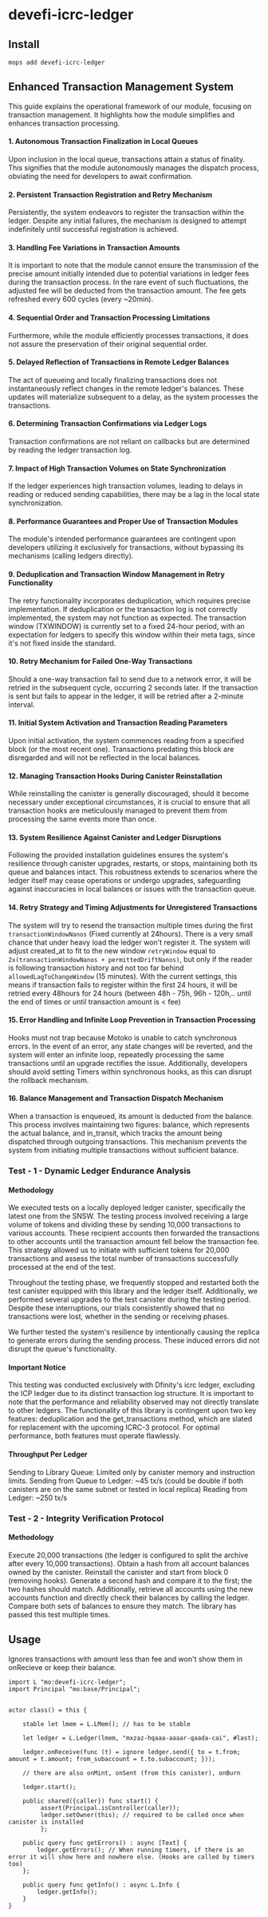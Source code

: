 # devefi-icrc-ledger

## Install
```
mops add devefi-icrc-ledger
```

## Enhanced Transaction Management System
This guide explains the operational framework of our module, focusing on transaction management. It highlights how the module simplifies and enhances transaction processing.

#### 1. Autonomous Transaction Finalization in Local Queues
Upon inclusion in the local queue, transactions attain a status of finality. This signifies that the module autonomously manages the dispatch process, obviating the need for developers to await confirmation.

#### 2. Persistent Transaction Registration and Retry Mechanism
Persistently, the system endeavors to register the transaction within the ledger. Despite any initial failures, the mechanism is designed to attempt indefinitely until successful registration is achieved.

#### 3. Handling Fee Variations in Transaction Amounts
It is important to note that the module cannot ensure the transmission of the precise amount initially intended due to potential variations in ledger fees during the transaction process. In the rare event of such fluctuations, the adjusted fee will be deducted from the transaction amount. The fee gets refreshed every 600 cycles (every ~20min).

#### 4. Sequential Order and Transaction Processing Limitations 
Furthermore, while the module efficiently processes transactions, it does not assure the preservation of their original sequential order.

#### 5. Delayed Reflection of Transactions in Remote Ledger Balances
The act of queueing and locally finalizing transactions does not instantaneously reflect changes in the remote ledger's balances. These updates will materialize subsequent to a delay, as the system processes the transactions.

#### 6. Determining Transaction Confirmations via Ledger Logs
Transaction confirmations are not reliant on callbacks but are determined by reading the ledger transaction log.

#### 7. Impact of High Transaction Volumes on State Synchronization
If the ledger experiences high transaction volumes, leading to delays in reading or reduced sending capabilities, there may be a lag in the local state synchronization.

#### 8. Performance Guarantees and Proper Use of Transaction Modules
The module's intended performance guarantees are contingent upon developers utilizing it exclusively for transactions, without bypassing its mechanisms (calling ledgers directly).

#### 9. Deduplication and Transaction Window Management in Retry Functionality
The retry functionality incorporates deduplication, which requires precise implementation. If deduplication or the transaction log is not correctly implemented, the system may not function as expected. The transaction window (TXWINDOW) is currently set to a fixed 24-hour period, with an expectation for ledgers to specify this window within their meta tags, since it's not fixed inside the standard.

#### 10. Retry Mechanism for Failed One-Way Transactions
Should a one-way transaction fail to send due to a network error, it will be retried in the subsequent cycle, occurring 2 seconds later. If the transaction is sent but fails to appear in the ledger, it will be retried after a 2-minute interval.

#### 11. Initial System Activation and Transaction Reading Parameters
Upon initial activation, the system commences reading from a specified block (or the most recent one). Transactions predating this block are disregarded and will not be reflected in the local balances.

#### 12. Managing Transaction Hooks During Canister Reinstallation
While reinstalling the canister is generally discouraged, should it become necessary under exceptional circumstances, it is crucial to ensure that all transaction hooks are meticulously managed to prevent them from processing the same events more than once.

#### 13. System Resilience Against Canister and Ledger Disruptions
Following the provided installation guidelines ensures the system's resilience through canister upgrades, restarts, or stops, maintaining both its queue and balances intact. This robustness extends to scenarios where the ledger itself may cease operations or undergo upgrades, safeguarding against inaccuracies in local balances or issues with the transaction queue.

#### 14. Retry Strategy and Timing Adjustments for Unregistered Transactions
The system will try to resend the transaction multiple times during the first `transactionWindowNanos` (Fixed currently at 24hours). There is a very small chance that under heavy load the ledger won't register it. The system will adjust created_at to fit to the new window `retryWindow` equal to `2x(transactionWindowNanos + permittedDriftNanos)`, but only if the reader is following transaction history and not too far behind `allowedLagToChangeWindow` (15 minutes). With the current settings, this means if transaction fails to register within the first 24 hours, it will be retried every 48hours for 24 hours (between 48h - 75h, 96h - 120h,.. until the end of times or until transaction amount is < fee)

#### 15. Error Handling and Infinite Loop Prevention in Transaction Processing
Hooks must not trap because Motoko is unable to catch synchronous errors. In the event of an error, any state changes will be reverted, and the system will enter an infinite loop, repeatedly processing the same transactions until an upgrade rectifies the issue. Additionally, developers should avoid setting Timers within synchronous hooks, as this can disrupt the rollback mechanism.

#### 16. Balance Management and Transaction Dispatch Mechanism
When a transaction is enqueued, its amount is deducted from the balance. This process involves maintaining two figures: balance, which represents the actual balance, and in_transit, which tracks the amount being dispatched through outgoing transactions. This mechanism prevents the system from initiating multiple transactions without sufficient balance.

### Test - 1 - Dynamic Ledger Endurance Analysis

#### Methodology
We executed tests on a locally deployed ledger canister, specifically the latest one from the SNSW. The testing process involved receiving a large volume of tokens and dividing these by sending 10,000 transactions to various accounts. These recipient accounts then forwarded the transactions to other accounts until the transaction amount fell below the transaction fee. This strategy allowed us to initiate with sufficient tokens for 20,000 transactions and assess the total number of transactions successfully processed at the end of the test.

Throughout the testing phase, we frequently stopped and restarted both the test canister equipped with this library and the ledger itself. Additionally, we performed several upgrades to the test canister during the testing period. Despite these interruptions, our trials consistently showed that no transactions were lost, whether in the sending or receiving phases.

We further tested the system's resilience by intentionally causing the replica to generate errors during the sending process. These induced errors did not disrupt the queue's functionality.

#### Important Notice
This testing was conducted exclusively with Dfinity's icrc ledger, excluding the ICP ledger due to its distinct transaction log structure. It is important to note that the performance and reliability observed may not directly translate to other ledgers. The functionality of this library is contingent upon two key features: deduplication and the get_transactions method, which are slated for replacement with the upcoming ICRC-3 protocol. For optimal performance, both features must operate flawlessly.

#### Throughput Per Ledger
Sending to Library Queue: Limited only by canister memory and instruction limits.
Sending from Queue to Ledger: ~45 tx/s (could be double if both canisters are on the same subnet or tested in local replica)
Reading from Ledger: ~250 tx/s

### Test - 2 - Integrity Verification Protocol

#### Methodology

Execute 20,000 transactions (the ledger is configured to split the archive after every 10,000 transactions). Obtain a hash from all account balances owned by the canister. Reinstall the canister and start from block 0 (removing hooks). Generate a second hash and compare it to the first; the two hashes should match. Additionally, retrieve all accounts using the new accounts function and directly check their balances by calling the ledger. Compare both sets of balances to ensure they match. The library has passed this test multiple times.


## Usage
Ignores transactions with amount less than fee and won't show them in onRecieve or keep their balance.

```motoko
import L "mo:devefi-icrc-ledger";
import Principal "mo:base/Principal";


actor class() = this {

    stable let lmem = L.LMem(); // has to be stable
    
    let ledger = L.Ledger(lmem, "mxzaz-hqaaa-aaaar-qaada-cai", #last);

    ledger.onReceive(func (t) = ignore ledger.send({ to = t.from; amount = t.amount; from_subaccount = t.to.subaccount; }));
    
    // there are also onMint, onSent (from this canister), onBurn

    ledger.start();
    
    public shared({caller}) func start() { 
         assert(Principal.isController(caller));
         ledger.setOwner(this); // required to be called once when canister is installed
         };

    public query func getErrors() : async [Text] { 
        ledger.getErrors(); // When running timers, if there is an error it will show here and nowhere else. (Hooks are called by timers too)
    };

    public query func getInfo() : async L.Info {
        ledger.getInfo();
    }
}

```